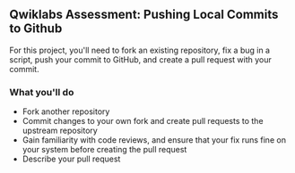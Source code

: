 ## Qwiklabs Assessment: Pushing Local Commits to Github

For this project, you'll need to fork an existing repository, fix a bug in a script, push your commit to GitHub, and create a pull request with your commit.

### What you'll do

* Fork another repository
* Commit changes to your own fork and create pull requests to the upstream repository
* Gain familiarity with code reviews, and ensure that your fix runs fine on your system before creating the pull request
* Describe your pull request
